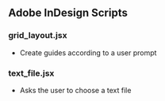 ## Adobe InDesign Scripts



### grid_layout.jsx

- Create guides according to a user prompt



### text_file.jsx

- Asks the user to choose a text file